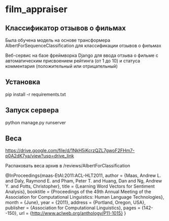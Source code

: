 # film_appraiser

## Классификатор отзывов о фильмах
Была обучена модель на основе трансформера AlbertForSequenceClassification для классификации отзывов о фильмах

Веб-сервис на базе фреймворка Django для ввода отзыва о фильме с автоматическим присвоением рейтинга (от 1 до 10) и статуса комментария (положительный или отрицательный)

## Установка
pip install -r requirements.txt

## Запуск сервера
python manage.py runserver

## Веса
https://drive.google.com/file/d/1NkH5iKcrzQZL7gwoF2FHm7-p0A2dK7ya/view?usp=drive_link

Распаковать веса архив в /reviews/AlbertForClassification

@InProceedings{maas-EtAl:2011:ACL-HLT2011,
  author    = {Maas, Andrew L.  and  Daly, Raymond E.  and  Pham, Peter T.  and  Huang, Dan  and  Ng, Andrew Y.  and  Potts, Christopher},
  title     = {Learning Word Vectors for Sentiment Analysis},
  booktitle = {Proceedings of the 49th Annual Meeting of the Association for Computational Linguistics: Human Language Technologies},
  month     = {June},
  year      = {2011},
  address   = {Portland, Oregon, USA},
  publisher = {Association for Computational Linguistics},
  pages     = {142--150},
  url       = {http://www.aclweb.org/anthology/P11-1015}
}


